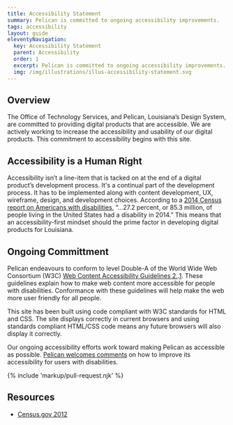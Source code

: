 ```yaml
---
title: Accessibility Statement
summary: Pelican is committed to ongoing accessibility improvements.
tags: accessibility
layout: guide
eleventyNavigation:
  key: Accessibility Statement
  parent: Accessibility
  order: 1
  excerpt: Pelican is committed to ongoing accessibility improvements.
  img: /img/illustrations/illus-accessibility-statement.svg
---
```


## Overview

The Office of Technology Services, and Pelican, Louisiana’s Design System, are committed to providing digital products that are accessible. We are actively working to increase the accessibility and usability of our digital products. This commitment to accessibility begins with this site.

## Accessibility is a Human Right

Accessibility isn’t a line-item that is tacked on at the end of a digital product’s development process. It's a continual part of the development process. It has to be implemented along with content development, UX, wireframe, design, and development choices. According to a <a href="https://www.census.gov/content/dam/Census/library/publications/2018/demo/p70-152.pdf" target="_blank">2014 Census report on Americans with disabilities</a>, “...27.2 percent, or 85.3 million, of people living in the United States had a disability in 2014.” This means that an accessibility-first mindset should the prime factor in developing digital products for Louisiana.

## Ongoing Committment

Pelican endeavours to conform to level Double-A of the World Wide Web Consortium (W3C) <a href="http://www.w3.org/TR/WCAG20/" target="_blank">Web Content Accessibility Guidelines 2.</a>.<a href="https://www.w3.org/TR/WCAG21/" target="_blank">1</a>. These guidelines explain how to make web content more accessible for people with disabilities. Conformance with these guidelines will help make the web more user friendly for all people.

This site has been built using code compliant with W3C standards for HTML and CSS. The site displays correctly in current browsers and using standards compliant HTML/CSS code means any future browsers will also display it correctly.

Our ongoing accessibility efforts work toward making Pelican as accessible as possible. [Pelican welcomes comments](/feedback) on how to improve its accessibility for users with disabilities.

{% include 'markup/pull-request.njk' %}

## Resources

- [Census.gov 2012](https://www.census.gov/newsroom/releases/archives/miscellaneous/cb12-134.html)